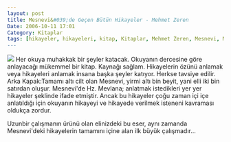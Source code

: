 ```yaml
---
layout: post
title: Mesnevi&#039;de Geçen Bütün Hikayeler - Mehmet Zeren
Date: 2006-10-11 17:01
Category: Kitaplar
tags: [hikayeler, hikayeleri, kitap, Kitaplar, Mehmet Zeren, Mesnevi, Mesnevi'de Geçen Bütün Hikayeler]
---
```


<span class="kitap-resmi">![][100]</span> Her okuya muhakkak bir şeyler katacak. Okuyanın dercesine göre
anlayacağı mükemmel bir kitap. Kaynağı sağlam. Hikayelerin
özünü anlamak veya hikayeleri anlamak insana başka şeyler katıyor.
Herkse tavsiye edilir. Arka Kapak:Tamamı altı cilt olan Mesnevi, yirmi
altı bin beyit, yani elli iki bin satırdan oluşur. Mesnevi'de Hz.
Mevlana; anlatmak istedikleri yer yer hikayeler şeklinde ifade etmiştir.
Ancak bu hikayeler çoğu zaman içi içe anlatıldığı için okuyanın hikayeyi
ve hikayede verilmek isteneni kavraması oldukça zordur.

Uzunbir çalışmanın ürünü olan elinizdeki bu eser, aynı zamanda
Mesnevi'deki hikayelerin tamamını içine alan ilk büyük çalışmadır...

  [100]: /images/mevlana.jpg
